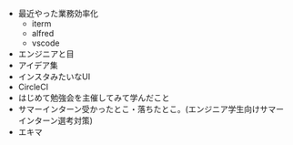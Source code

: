 - 最近やった業務効率化
  - iterm
  - alfred
  - vscode
- エンジニアと目
- アイデア集
- インスタみたいなUI
- CircleCI
- はじめて勉強会を主催してみて学んだこと
- サマーインターン受かったとこ・落ちたとこ。(エンジニア学生向けサマーインターン選考対策)
- エキマ
